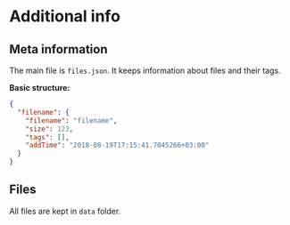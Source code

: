 # Additional info

## Meta information

The main file is `files.json`. It keeps information about files and their tags.

**Basic structure:**

```json
{
  "filename": {
    "filename": "filename",
    "size": 123,
    "tags": [],
    "addTime": "2018-08-19T17:15:41.7045266+03:00"
  }
}
```

## Files

All files are kept in `data` folder.